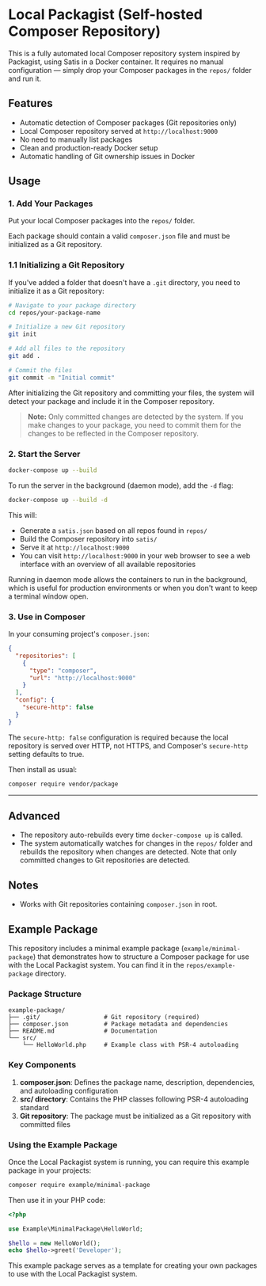 # Local Packagist (Self-hosted Composer Repository)

This is a fully automated local Composer repository system inspired by Packagist, using Satis in a Docker container. It requires no manual configuration — simply drop your Composer packages in the `repos/` folder and run it.

## Features

- Automatic detection of Composer packages (Git repositories only)
- Local Composer repository served at `http://localhost:9000`
- No need to manually list packages
- Clean and production-ready Docker setup
- Automatic handling of Git ownership issues in Docker

## Usage

### 1. Add Your Packages

Put your local Composer packages into the `repos/` folder.

Each package should contain a valid `composer.json` file and must be initialized as a Git repository.

### 1.1 Initializing a Git Repository

If you've added a folder that doesn't have a `.git` directory, you need to initialize it as a Git repository:

```bash
# Navigate to your package directory
cd repos/your-package-name

# Initialize a new Git repository
git init

# Add all files to the repository
git add .

# Commit the files
git commit -m "Initial commit"
```

After initializing the Git repository and committing your files, the system will detect your package and include it in the Composer repository.

> **Note:** Only committed changes are detected by the system. If you make changes to your package, you need to commit them for the changes to be reflected in the Composer repository.

### 2. Start the Server

```bash
docker-compose up --build
```

To run the server in the background (daemon mode), add the `-d` flag:

```bash
docker-compose up --build -d
```

This will:
- Generate a `satis.json` based on all repos found in `repos/`
- Build the Composer repository into `satis/`
- Serve it at `http://localhost:9000`
- You can visit `http://localhost:9000` in your web browser to see a web interface with an overview of all available repositories

Running in daemon mode allows the containers to run in the background, which is useful for production environments or when you don't want to keep a terminal window open.

### 3. Use in Composer

In your consuming project's `composer.json`:

```json
{
  "repositories": [
    {
      "type": "composer",
      "url": "http://localhost:9000"
    }
  ],
  "config": {
    "secure-http": false
  }
}
```

The `secure-http: false` configuration is required because the local repository is served over HTTP, not HTTPS, and Composer's `secure-http` setting defaults to true.

Then install as usual:

```bash
composer require vendor/package
```

---

## Advanced

- The repository auto-rebuilds every time `docker-compose up` is called.
- The system automatically watches for changes in the `repos/` folder and rebuilds the repository when changes are detected. Note that only committed changes to Git repositories are detected.

## Notes

- Works with Git repositories containing `composer.json` in root.

## Example Package

This repository includes a minimal example package (`example/minimal-package`) that demonstrates how to structure a Composer package for use with the Local Packagist system. You can find it in the `repos/example-package` directory.

### Package Structure

```
example-package/
├── .git/                  # Git repository (required)
├── composer.json          # Package metadata and dependencies
├── README.md              # Documentation
└── src/
    └── HelloWorld.php     # Example class with PSR-4 autoloading
```

### Key Components

1. **composer.json**: Defines the package name, description, dependencies, and autoloading configuration
2. **src/ directory**: Contains the PHP classes following PSR-4 autoloading standard
3. **Git repository**: The package must be initialized as a Git repository with committed files

### Using the Example Package

Once the Local Packagist system is running, you can require this example package in your projects:

```bash
composer require example/minimal-package
```

Then use it in your PHP code:

```php
<?php

use Example\MinimalPackage\HelloWorld;

$hello = new HelloWorld();
echo $hello->greet('Developer');
```

This example package serves as a template for creating your own packages to use with the Local Packagist system.
